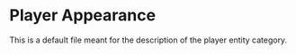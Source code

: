 # Player Appearance

This is a default file meant for the description of the player entity category.
